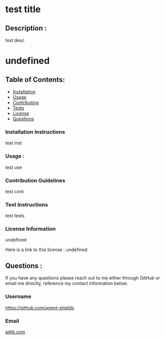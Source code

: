 # test title

## Description :

test desc 

# undefined

## Table of Contents: 

- [Installation](#installation-instructions)
- [Usage](#usage)
- [Contributing](#contribution-guidelines)
- [Tests](#test-instructions)
- [License](#license-information)
- [Questions](#questions)

### Installation Instructions

test inst

### Usage :

test use

### Contribution Guidelines

test cont

### Test Instructions

test tests

### License Information

undefined

Here is a link to this license : undefined

## Questions : 

If you have any questions please reach out to me either through GitHub or email me directly, reference my contact information below.

### Username

https://github.com/agent-shields

### Email

a@b.com

